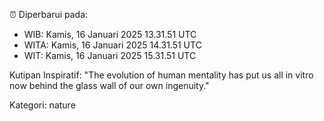 ⏰ Diperbarui pada:
- WIB: Kamis, 16 Januari 2025 13.31.51 UTC
- WITA: Kamis, 16 Januari 2025 14.31.51 UTC
- WIT: Kamis, 16 Januari 2025 15.31.51 UTC

Kutipan Inspiratif:
"The evolution of human mentality has put us all in vitro now behind the glass wall of our own ingenuity."


Kategori: nature

